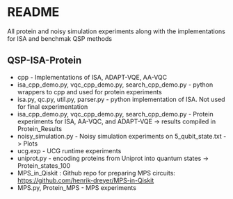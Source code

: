 # README 





All protein and noisy simulation experiments along with the implementations for ISA and benchmak QSP methods 

## QSP-ISA-Protein


  - cpp - Implementations of ISA, ADAPT-VQE, AA-VQC
  - isa_cpp_demo.py, vqc_cpp_demo.py, search_cpp_demo.py -  python wrappers to cpp and used for protein experiments
  - isa.py, qc.py, util.py, parser.py - python implementation of ISA. Not used for final experimentation
  - isa_cpp_demo.py, vqc_cpp_demo.py, search_cpp_demo.py - Protein experiments for ISA, AA-VQC, and ADAPT-VQE -> results compiled in Protein_Results
  - noisy_simulation.py - Noisy simulation experiments on 5_qubit_state.txt -> Plots
  - ucg.exp - UCG runtime experiments
  - uniprot.py - encoding proteins from Uniprot into quantum states -> Protein_states_100
  - MPS_in_Qiskit : Github repo for preparing MPS circuits: https://github.com/henrik-dreyer/MPS-in-Qiskit
  - MPS.py, Protein_MPS - MPS experiments 

  





